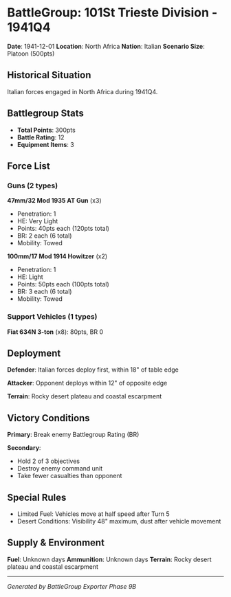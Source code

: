 # BattleGroup: 101St Trieste Division - 1941Q4

**Date**: 1941-12-01
**Location**: North Africa
**Nation**: Italian
**Scenario Size**: Platoon (500pts)

## Historical Situation

Italian forces engaged in North Africa during 1941Q4.

## Battlegroup Stats

- **Total Points**: 300pts
- **Battle Rating**: 12
- **Equipment Items**: 3

## Force List

### Guns (2 types)

**47mm/32 Mod 1935 AT Gun** (x3)
- Penetration: 1
- HE: Very Light
- Points: 40pts each (120pts total)
- BR: 2 each (6 total)
- Mobility: Towed

**100mm/17 Mod 1914 Howitzer** (x2)
- Penetration: 1
- HE: Light
- Points: 50pts each (100pts total)
- BR: 3 each (6 total)
- Mobility: Towed

### Support Vehicles (1 types)

**Fiat 634N 3-ton** (x8): 80pts, BR 0

## Deployment

**Defender**: Italian forces deploy first, within 18" of table edge

**Attacker**: Opponent deploys within 12" of opposite edge

**Terrain**: Rocky desert plateau and coastal escarpment

## Victory Conditions

**Primary**: Break enemy Battlegroup Rating (BR)

**Secondary**:
- Hold 2 of 3 objectives
- Destroy enemy command unit
- Take fewer casualties than opponent

## Special Rules

- Limited Fuel: Vehicles move at half speed after Turn 5
- Desert Conditions: Visibility 48" maximum, dust after vehicle movement

## Supply & Environment

**Fuel**: Unknown days
**Ammunition**: Unknown days
**Terrain**: Rocky desert plateau and coastal escarpment

---

*Generated by BattleGroup Exporter Phase 9B*
